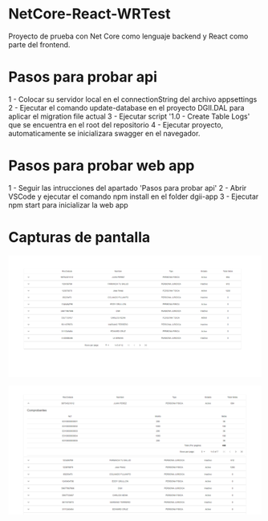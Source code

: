 # NetCore-React-WRTest
Proyecto de prueba con Net Core como lenguaje backend y React como parte del frontend.

# Pasos para probar api
1 - Colocar su servidor local en el connectionString del archivo appsettings  
2 - Ejecutar el comando update-database en el proyecto DGII.DAL para aplicar el migration file actual 
3 - Ejecutar script '1.0 - Create Table Logs' que se encuentra en el root del repositorio
4 - Ejecutar proyecto, automaticamente se inicializara swagger en el navegador.

# Pasos para probar web app
1 - Seguir las intrucciones del apartado 'Pasos para probar api'
2 - Abrir VSCode y ejecutar el comando npm install en el folder dgii-app
3 - Ejecutar npm start para inicializar la web app

# Capturas de pantalla
![Contribuyentes](Contribuyentes.png)  

![Comprobantes](Comprobantes.png)